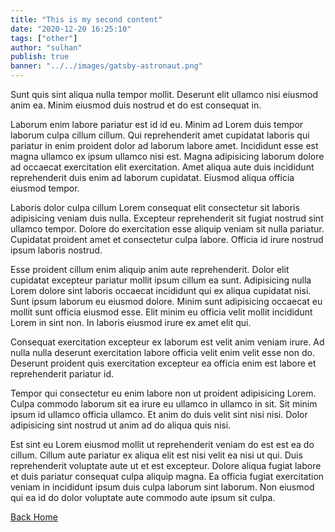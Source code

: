 ```yaml
---
title: "This is my second content"
date: "2020-12-20 16:25:10"
tags: ["other"]
author: "sulhan"
publish: true
banner: "../../images/gatsby-astronaut.png"
---
```


Sunt quis sint aliqua nulla tempor mollit. Deserunt elit ullamco nisi eiusmod anim ea. Minim eiusmod duis nostrud et do est consequat in.

Laborum enim labore pariatur est id id eu. Minim ad Lorem duis tempor laborum culpa cillum cillum. Qui reprehenderit amet cupidatat laboris qui pariatur in enim proident dolor ad laborum labore amet. Incididunt esse est magna ullamco ex ipsum ullamco nisi est. Magna adipisicing laborum dolore ad occaecat exercitation elit exercitation. Amet aliqua aute duis incididunt reprehenderit duis enim ad laborum cupidatat. Eiusmod aliqua officia eiusmod tempor.

Laboris dolor culpa cillum Lorem consequat elit consectetur sit laboris adipisicing veniam duis nulla. Excepteur reprehenderit sit fugiat nostrud sint ullamco tempor. Dolore do exercitation esse aliquip veniam sit nulla pariatur. Cupidatat proident amet et consectetur culpa labore. Officia id irure nostrud ipsum laboris nostrud.

Esse proident cillum enim aliquip anim aute reprehenderit. Dolor elit cupidatat excepteur pariatur mollit ipsum cillum ea sunt. Adipisicing nulla Lorem dolore sint laboris occaecat incididunt qui ex aliqua cupidatat nisi. Sunt ipsum laborum eu eiusmod dolore. Minim sunt adipisicing occaecat eu mollit sunt officia eiusmod esse. Elit minim eu officia velit mollit incididunt Lorem in sint non. In laboris eiusmod irure ex amet elit qui.

Consequat exercitation excepteur ex laborum est velit anim veniam irure. Ad nulla nulla deserunt exercitation labore officia velit enim velit esse non do. Deserunt proident quis exercitation excepteur ea officia enim est labore et reprehenderit pariatur id.

Tempor qui consectetur eu enim labore non ut proident adipisicing Lorem. Culpa commodo laborum sit ea irure eu ullamco in ullamco in sit. Sit minim ipsum id ullamco officia ullamco. Et anim do duis velit sint nisi nisi. Dolor adipisicing sint nostrud ut anim ad do aliqua quis nisi.

Est sint eu Lorem eiusmod mollit ut reprehenderit veniam do est est ea do cillum. Cillum aute pariatur ex aliqua elit est nisi velit ea nisi ut qui. Duis reprehenderit voluptate aute ut et est excepteur. Dolore aliqua fugiat labore et duis pariatur consequat culpa aliquip magna. Ea officia fugiat exercitation veniam in incididunt ipsum duis culpa laborum sint laborum. Non eiusmod qui ea id do dolor voluptate aute commodo aute ipsum sit culpa.

[Back Home](/)
